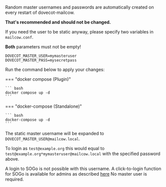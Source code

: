 Random master usernames and passwords are automatically created on every restart of dovecot-mailcow.

**That's recommended and should not be changed.**

If you need the user to be static anyway, please specify two variables in `mailcow.conf`.

**Both** parameters must not be empty!

```
DOVECOT_MASTER_USER=mymasteruser
DOVECOT_MASTER_PASS=mysecretpass
```

Run the command below to apply your changes:

=== "docker compose (Plugin)"

    ``` bash
	docker compose up -d
    ```

=== "docker-compose (Standalone)"

    ``` bash
	docker-compose up -d
    ```

The static master username will be expanded to `DOVECOT_MASTER_USER@mailcow.local`.

To login as `test@example.org` this would equal to `test@example.org*mymasteruser@mailcow.local` with the specified password above.

A login to SOGo is not possible with this username. A click-to-login function for SOGo is available for admins as described [here](https://mailcow.github.io/mailcow-dockerized-docs/debug-admin_login_sogo/)
No master user is required.